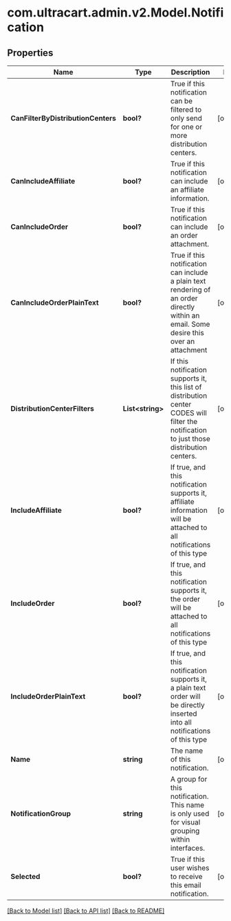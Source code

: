 # com.ultracart.admin.v2.Model.Notification
## Properties

Name | Type | Description | Notes
------------ | ------------- | ------------- | -------------
**CanFilterByDistributionCenters** | **bool?** | True if this notification can be filtered to only send for one or more distribution centers. | [optional] 
**CanIncludeAffiliate** | **bool?** | True if this notification can include an affiliate information. | [optional] 
**CanIncludeOrder** | **bool?** | True if this notification can include an order attachment. | [optional] 
**CanIncludeOrderPlainText** | **bool?** | True if this notification can include a plain text rendering of an order directly within an email.  Some desire this over an attachment | [optional] 
**DistributionCenterFilters** | **List&lt;string&gt;** | If this notification supports it, this list of distribution center CODES will filter the notification to just those distribution centers. | [optional] 
**IncludeAffiliate** | **bool?** | If true, and this notification supports it, affiliate information will be attached to all notifications of this type | [optional] 
**IncludeOrder** | **bool?** | If true, and this notification supports it, the order will be attached to all notifications of this type | [optional] 
**IncludeOrderPlainText** | **bool?** | If true, and this notification supports it, a plain text order will be directly inserted into all notifications of this type | [optional] 
**Name** | **string** | The name of this notification. | [optional] 
**NotificationGroup** | **string** | A group for this notification.  This name is only used for visual grouping within interfaces. | [optional] 
**Selected** | **bool?** | True if this user wishes to receive this email notification. | [optional] 


[[Back to Model list]](../README.md#documentation-for-models) [[Back to API list]](../README.md#documentation-for-api-endpoints) [[Back to README]](../README.md)

